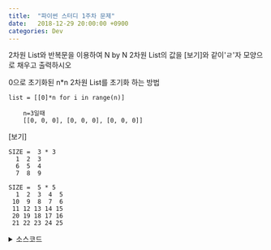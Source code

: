 ```yaml
---
title:  "파이썬 스터디 1주차 문제"
date:   2018-12-29 20:00:00 +0900
categories: Dev
---
```



2차원 List와 반복문을 이용하여 N by N 2차원 List의 값을 \[보기\]와 같이'ㄹ'자 모양으로  채우고 출력하시오



0으로 초기화된 n*n 2차원 List를 초기화 하는 방법

`list = [[0]*n for i in range(n)]`

```
    n=3일때
    [[0, 0, 0], [0, 0, 0], [0, 0, 0]]
```



\[보기]
```
SIZE =  3 * 3
  1  2  3
  6  5  4
  7  8  9
 ```

```
SIZE =  5 * 5
  1  2  3  4  5
 10  9  8  7  6
 11 12 13 14 15
 20 19 18 17 16
 21 22 23 24 25
  ```


<details><summary>소스코드</summary>
	
```python
SIZE = 5
list = [[0]*SIZE for i in range(SIZE)]
count=1;


for i in range(SIZE):
    for j in range(SIZE):
        if i%2==0:
            list[i][j]=count
        else:
            list[i][SIZE-1-j]=count
        count+=1;


print("SIZE = ",SIZE,"*",SIZE)
for i in range(SIZE):
    for j in range(SIZE):
        print("%3d"%list[i][j],end='')
    print()
```
</details>




